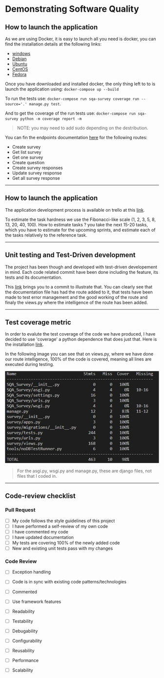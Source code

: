 # Demonstrating Software Quality

## How to launch the application
As we are using Docker, it is easy to launch all you need is docker, you can find the installation details at the following links:
- [windows](https://hub.docker.com/editions/community/docker-ce-desktop-windows)
- [Debian](https://docs.docker.com/engine/install/debian/)
- [Ubuntu](https://docs.docker.com/engine/install/ubuntu/)
- [CentOS](https://docs.docker.com/engine/install/centos/)
- [Fedora](https://docs.docker.com/engine/install/fedora/)

Once you have downloaded and installed docker, the only thing left to to is launch the application using: `docker-compose up --build`

To run the tests use: `docker-compose run sqa-survey coverage run --source='.' manage.py test`.

And to get the coverage of the run tests use: `docker-compose run sqa-survey python -m coverage report -m`

> NOTE: you may need to add sudo depending on the destribution.

You can fin the endpoints documentation [here](./Documentation/REST_Route_Documentation.md) for the following routes:

- Create survey
- Get list survey
- Get one survey
- Create question
- Create survey responses
- Update survey response
- Get all survey response

---
## How to launch the application

The application development process is available on trello at this [link](https://trello.com/b/gbg22dpB/sqa-assignment).
 
To estimate the task hardness we use the Fibonacci-like scale (1, 2, 3, 5, 8, 13, 20, 40, 100).
How to estimate tasks ? you take the next 15-20 tasks, which you have to estimate for the upcoming sprints, and estimate each of the tasks relatively to the reference task.

---

## Unit testing and Test-Driven development
The project has been though and developed with test-driven developement in mind. Each code related commit have been done including the feature, its tests and its documentation.

This [link](https://github.com/ParisPaul/sqa-INFS3028-Final-Assignement/commit/523dd83746c417114cd310c01d99d95f221f475e) brings you to a commit to illustrate that. You can clearly see that the documentation file has had the route added to it, that tests have been made to test error management and the good working of the route and finaly the views.py where the intelligence of the route has been added.

---
## Test coverage metric
In order to evalute the test coverage of the code we have produced, I have decided to use 'coverage' a python dependence that does just that. Here is the installation [link](https://coverage.readthedocs.io/en/coverage-5.1/).

In the following image you can see that on views.py, where we have done our route intelligence, 100% of the code is covered, meaning all lines are executed during testing.

![alt text](./Documentation/Capture.JPG)

> For the asgi.py, wsgi.py and manage.py, these are django files, not files that I coded in.

---
## Code-review checklist

### Pull Request
- [ ] My code follows the style guidelines of this project
- [ ] I have performed a self-review of my own code
- [ ] I have commented my code
- [ ] I have updated documentation
- [ ] My tests are covering 100% of the newly added code
- [ ] New and existing unit tests pass with my changes

### Code Review
- [ ] Exception handling
- [ ] Code is in sync with existing code patterns/technologies
- [ ] Commented
- [ ] Use framework features
- [ ] Readability
- [ ] Testability
- [ ] Debugability
- [ ] Configurability
- [ ] Reusability
- [ ] Performance
- [ ] Scalability


